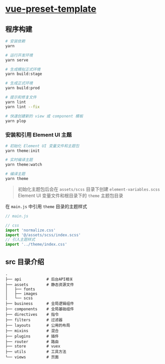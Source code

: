 # [vue-preset-template](https://github.com/jayfongs/vue-perset-template)

## 程序构建

```bash
# 安装依赖
yarn

# 运行开发环境
yarn serve

# 生成模拟正式环境
yarn build:stage

# 生成正式环境
yarn build:prod

# 提示和修复文件
yarn lint
yarn lint --fix

# 快速创建新的 view 或 component 模板
yarn plop
```

### 安装和引用 Element UI 主题

```bash
# 初始化 Element UI 变量文件和主题包
yarn theme:init

# 实时编译主题
yarn theme:watch

# 编译主题
yarn theme
```

> 初始化主题包后会在 `assets/scss` 目录下创建 `element-variables.scss` Element UI 变量文件和根目录下的 `theme` 主题包目录

在 `main.js` 中引用 `theme` 目录的主题样式

```javascript
// main.js

// css
import 'normalize.css'
import '@/assets/scss/index.scss'
// 引入主题样式
import '../theme/index.css'
```

## src 目录介绍

```
.
├── api           # 后台API相关
├── assets        # 静态资源文件
│   ├── fonts
│   ├── images
│   └── scss
├── business      # 全局逻辑组件
├── components    # 全局基础组件
├── directives    # 指令
├── filters       # 过滤器
├── layouts       # 公用的布局
├── mixins        # 混合
├── plugins       # 插件
├── router        # 路由
├── store         # vuex
├── utils         # 工具方法
└── views         # 页面
```

